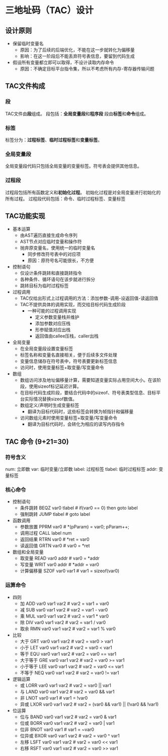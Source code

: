 # 三地址码（TAC）设计

## 设计原则

+ 保留临时变量名
  + 原因：为了后续的后端优化，不能在这一步就转化为偏移量
  + 影响：在这一阶段后不能丢弃符号表信息，要留到代码生成
+ 假设所有变量都立即可以取得，不设计读取内存命令
  + 原因：不确定目标平台指令集，所以不考虑所有内存-寄存器传输问题

## TAC文件构成

### 段

TAC文件由**段**组成。
段包括：**全局变量段**和**程序段**
段由**标签**和**命令**组成。

### 标签

标签分为：**过程标签**、**临时过程标签**和**变量标签**。

### 全局变量段

全局变量段代码只包括全局变量的变量标签。符号表会提供其他信息。

### 过程段

过程段包括所有函数定义和**初始化过程**。
初始化过程是对全局变量进行初始化的所有过程。
过程段代码包括：命令、临时过程标签、变量标签

## TAC功能实现

+ 基本运算
  + 由AST遍历直接生成命令序列
  + AST节点对应临时变量和操作符
  + 抛弃原变量名，使用统一的临时变量名
    + 同步修改符号表中的对应项
    + 原因：原符号名可能很长，不方便
+ 控制语句
  + 仅设计条件跳转和直接跳转指令
  + 各种条件、循环语句在该步就进行拆分
  + 跳转目标为临时过程标签
+ 过程调用
  + TAC仅给出形式上过程调用的方法：添加参数-调用-设返回值-读返回值
  + TAC不提供具体的调用实现，而交给目标代码生成阶段
    + 一种可能的过程调用实现
      + 定义参数变量栈并维护
      + 添加参数对应压栈
      + 形参赋值对应出栈
      + 返回值由callee压栈，caller出栈
+ 全局变量
  + 在全局变量段设置变量标签
  + 标签名称和变量名直接相关，便于后续多文件处理
  + 变量信息储存在符号表中，符号表要更新标签信息
  + 访问时，使用变量标签+取变量/写变量命令
+ 数组
  + 数组访问涉及地址偏移量计算，需要知道变量实际占用空间大小。在该阶段，使用sizeof标记延迟计算。
  + 在目标代码生成阶段，要结合代码中的sizeof、符号表类型信息、目标平台实际情况替换sizeof数值。
  + 数组定义/声明时生成变量标签
    + 翻译为目标代码时，这些标签会转换为帧指针和偏移量
  + 访问数组元素时使用变量标签+取变量/写变量命令
    + 翻译为目标代码时，会转化为相应的读写内存指令


## TAC 命令 (9+21=30)

### 符号含义

num: 立即数
var: 临时变量/立即数
label: 过程标签
tlabel: 临时过程标签
addr: 变量标签

### 核心命令

+ 控制语句
  + 条件跳转 BEQZ var0 tlabel # if(var0 == 0) then goto label
  + 强制跳转 JUMP tlabel # goto label
+ 函数调用
  + 参数放置 PPRM var0 # *(pParam) = var0; pParam++;
  + 调用过程 CALL label num
  + 返回结果 RTRN var0 # *ret = var0
  + 读返回值 GRTN var0 # var0 = *ret
+ 数组和全局变量
  + 取变量 READ var0 addr # var0 = *addr
  + 写变量 WRIT var0 addr # *addr = var0
  + 计算偏移量 SZOF var0 var1 # var1 = sizeof(var0)

### 运算命令

+ 四则
  + 加 ADD var0 var1 var2 # var2 = var1 + var0
  + 减 SUB var0 var1 var2 # var2 = var1 - var0
  + 乘 MUL var0 var1 var2 # var2 = var1 * var0
  + 除 DIV var0 var1 var2 # var2 = var1 / var0
  + 取余 RMN var0 var1 var2 # var2 = var1 % var0
+ 比较
  + 大于 GRT var0 var1 var2 # var2 = var0 > var1
  + 小于 LET var0 var1 var2 # var2 = var0 < var1
  + 等于 EQU var0 var1 var2 # var2 = var0 == var1
  + 大于等于 GRE var0 var1 var2 # var2 = var0 >= var1
  + 小于等于 LEE var0 var1 var2 # var2 = var0 <= var1
  + 不等于 NEQ var0 var1 var2 # var2 = var0 != var1
+ 逻辑运算
  + 或 LORR var0 var1 var2 # var2 = var0 || var1
  + 与 LAND var0 var1 var2 # var2 = var0 && var1
  + 非 LNOT var0 var1  # var1 = !var0
  + 异或 LXOR var0 var1 var2 # var2 = (var0 && var1) || (!var0 && !var1)
+ 位运算
  + 位与 BAND var0 var1 var2 # var2 = var0 & var1
  + 位或 BORR var0 var1 var2 # var2 = var0 | var1
  + 位非 BNOT var0 var1 # var1 = ~var0
  + 位异或 BXOR var0 var1 var2 # var2 = var0 ^ var1
  + 左移 LSFT var0 var1 var2 # var2 = var0 << var1
  + 右移 RSFT var0 var1 var2 # var2 = var0 >> var1

